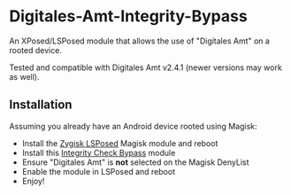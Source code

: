 # Digitales-Amt-Integrity-Bypass
An XPosed/LSPosed module that allows the use of "Digitales Amt" on a rooted device.

Tested and compatible with Digitales Amt v2.4.1 (newer versions may work as well).

## Installation
Assuming you already have an Android device rooted using Magisk:

- Install the [Zygisk LSPosed](https://github.com/LSPosed/LSPosed/releases) Magisk module and reboot
- Install this [Integrity Check Bypass](https://github.com/SapuSeven/Digitales-Amt-Integrity-Bypass/releases) module
- Ensure "Digitales Amt" is **not** selected on the Magisk DenyList
- Enable the module in LSPosed and reboot
- Enjoy!
